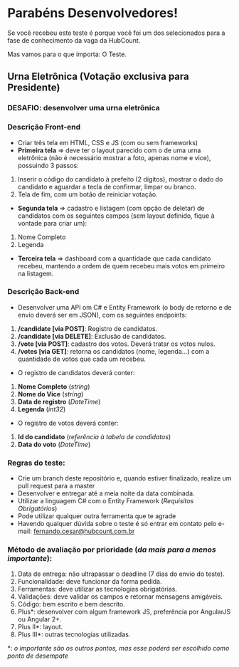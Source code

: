 # Parabéns Desenvolvedores!

Se você recebeu este teste é porque você foi um dos selecionados para a fase de conhecimento da vaga da HubCount.

Mas vamos para o que importa: O Teste.

## Urna Eletrônica (Votação exclusiva para Presidente)

### DESAFIO: desenvolver uma urna eletrônica

### Descrição Front-end 

 - Criar três tela em HTML, CSS e JS (com ou sem frameworks)
 - **Primeira tela** => deve ter o layout parecido com o de uma urna eletrônica (não é necessário mostrar a foto, apenas nome e vice), possuindo 3 passos:
  1. Inserir o código do candidato à prefeito (2 dígitos), mostrar o dado do candidato e aguardar a tecla de confirmar, limpar ou branco.
  2. Tela de fim, com um botão de reiniciar votação.
 - **Segunda tela** => cadastro e listagem (com opção de deletar) de candidatos com os seguintes campos (sem layout definido, fique à vontade para criar um):
  1. Nome Completo
  2. Legenda
 - **Terceira tela** => dashboard com a quantidade que cada candidato recebeu, mantendo a ordem de quem recebeu mais votos em primeiro na listagem.
  
### Descrição Back-end

 - Desenvolver uma API om C# e Entity Framework (o body de retorno e de envio deverá ser em JSON), com os seguintes endpoints:
 
 1. **/candidate [via POST]**: Registro de candidatos.
 2. **/candidate  [via DELETE]**: Exclusão de candidatos.
 3. **/vote [via POST]**: cadastro dos votos. Deverá tratar os votos nulos.
 4. **/votes [via GET]**: retorna os  candidatos (nome, legenda...) com a quantidade de votos que cada um recebeu.
 
 - O registro de candidatos deverá conter:
 1. **Nome Completo** (_string_)
 2. **Nome do Vice** (_string_)
 3. **Data de registro** (_DateTime_)
 4. **Legenda** (_int32_)
 
 - O registro de votos deverá conter:
 1. **Id do candidato** (_referência à tabela de candidatos_)
 2. **Data do voto** (_DateTime_)

### Regras do teste:

- Crie um branch deste repositório e, quando estiver finalizado, realize um pull request para a master
- Desenvolver e entregar até a meia noite da data combinada.
- Utilizar a linguagem C# com o Entity Framework (_Requisitos Obrigatórios_)
- Pode utilizar qualquer outra ferramenta que te agrade
- Havendo qualquer dúvida sobre o teste é só entrar em contato pelo e-mail: fernando.cesar@hubcount.com.br

### Método de avaliação por prioridade (_da mais para a menos importante_):

1. Data de entrega: não ultrapassar o deadline (7 dias do envio do teste).
2. Funcionalidade: deve funcionar da forma pedida.
3. Ferramentas: deve utilizar as tecnologias obrigatórias.
4. Validações: deve validar os campos e retornar mensagens amigáveis.
5. Código: bem escrito e bem descrito.
6. Plus*: desenvolver com algum framework JS, preferência por AngularJS ou Angular 2+.
7. Plus II*: layout.
8. Plus III*: outras tecnologias utilizadas.

\*: _o importante são os outros pontos, mas esse poderá ser escolhido como ponto de desempate_
